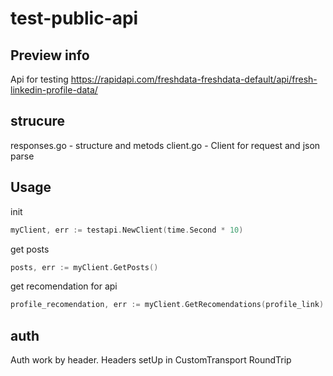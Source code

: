 # test-public-api

## Preview info 
Api for testing https://rapidapi.com/freshdata-freshdata-default/api/fresh-linkedin-profile-data/


## strucure 

responses.go - structure and metods
client.go - Client for request and json parse

## Usage

init

```go
myClient, err := testapi.NewClient(time.Second * 10)
```

get posts

```go
posts, err := myClient.GetPosts()
```

get recomendation for api
```go
profile_recomendation, err := myClient.GetRecomendations(profile_link)
```

## auth

Auth work by header. Headers setUp in CustomTransport RoundTrip